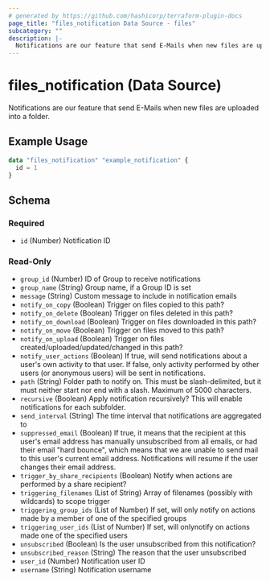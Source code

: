 ```yaml
---
# generated by https://github.com/hashicorp/terraform-plugin-docs
page_title: "files_notification Data Source - files"
subcategory: ""
description: |-
  Notifications are our feature that send E-Mails when new files are uploaded into a folder.
---
```


# files_notification (Data Source)

Notifications are our feature that send E-Mails when new files are uploaded into a folder.

## Example Usage

```terraform
data "files_notification" "example_notification" {
  id = 1
}
```

<!-- schema generated by tfplugindocs -->
## Schema

### Required

- `id` (Number) Notification ID

### Read-Only

- `group_id` (Number) ID of Group to receive notifications
- `group_name` (String) Group name, if a Group ID is set
- `message` (String) Custom message to include in notification emails
- `notify_on_copy` (Boolean) Trigger on files copied to this path?
- `notify_on_delete` (Boolean) Trigger on files deleted in this path?
- `notify_on_download` (Boolean) Trigger on files downloaded in this path?
- `notify_on_move` (Boolean) Trigger on files moved to this path?
- `notify_on_upload` (Boolean) Trigger on files created/uploaded/updated/changed in this path?
- `notify_user_actions` (Boolean) If true, will send notifications about a user's own activity to that user.  If false, only activity performed by other users (or anonymous users) will be sent in notifications.
- `path` (String) Folder path to notify on. This must be slash-delimited, but it must neither start nor end with a slash. Maximum of 5000 characters.
- `recursive` (Boolean) Apply notification recursively?  This will enable notifications for each subfolder.
- `send_interval` (String) The time interval that notifications are aggregated to
- `suppressed_email` (Boolean) If true, it means that the recipient at this user's email address has manually unsubscribed from all emails, or had their email "hard bounce", which means that we are unable to send mail to this user's current email address. Notifications will resume if the user changes their email address.
- `trigger_by_share_recipients` (Boolean) Notify when actions are performed by a share recipient?
- `triggering_filenames` (List of String) Array of filenames (possibly with wildcards) to scope trigger
- `triggering_group_ids` (List of Number) If set, will only notify on actions made by a member of one of the specified groups
- `triggering_user_ids` (List of Number) If set, will onlynotify on actions made one of the specified users
- `unsubscribed` (Boolean) Is the user unsubscribed from this notification?
- `unsubscribed_reason` (String) The reason that the user unsubscribed
- `user_id` (Number) Notification user ID
- `username` (String) Notification username
